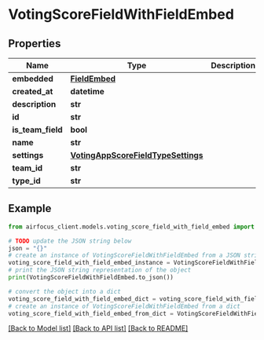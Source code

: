 # VotingScoreFieldWithFieldEmbed


## Properties

Name | Type | Description | Notes
------------ | ------------- | ------------- | -------------
**embedded** | [**FieldEmbed**](FieldEmbed.md) |  | 
**created_at** | **datetime** |  | 
**description** | **str** |  | 
**id** | **str** |  | 
**is_team_field** | **bool** |  | 
**name** | **str** |  | 
**settings** | [**VotingAppScoreFieldTypeSettings**](VotingAppScoreFieldTypeSettings.md) |  | 
**team_id** | **str** |  | 
**type_id** | **str** |  | 

## Example

```python
from airfocus_client.models.voting_score_field_with_field_embed import VotingScoreFieldWithFieldEmbed

# TODO update the JSON string below
json = "{}"
# create an instance of VotingScoreFieldWithFieldEmbed from a JSON string
voting_score_field_with_field_embed_instance = VotingScoreFieldWithFieldEmbed.from_json(json)
# print the JSON string representation of the object
print(VotingScoreFieldWithFieldEmbed.to_json())

# convert the object into a dict
voting_score_field_with_field_embed_dict = voting_score_field_with_field_embed_instance.to_dict()
# create an instance of VotingScoreFieldWithFieldEmbed from a dict
voting_score_field_with_field_embed_from_dict = VotingScoreFieldWithFieldEmbed.from_dict(voting_score_field_with_field_embed_dict)
```
[[Back to Model list]](../README.md#documentation-for-models) [[Back to API list]](../README.md#documentation-for-api-endpoints) [[Back to README]](../README.md)


